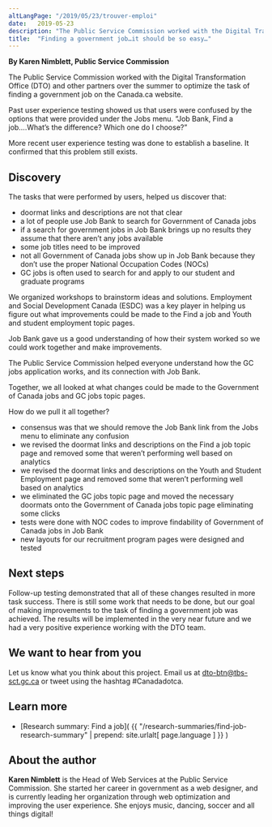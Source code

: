 ```yaml
---
altLangPage: "/2019/05/23/trouver-emploi"
date:   2019-05-23
description: "The Public Service Commission worked with the Digital Transformation Office (DTO) and other partners over the summer to optimize the task of finding a government job on the Canada.ca website."
title:  "Finding a government job…it should be so easy…"
---
```

**By Karen Nimblett, Public Service Commission**

The Public Service Commission worked with the Digital Transformation Office (DTO) and other partners over the summer to optimize the task of finding a government job on the Canada.ca website.

Past user experience testing showed us that users were confused by the options that were provided under the Jobs menu. “Job Bank, Find a job….What’s the difference? Which one do I choose?”

More recent user experience testing was done to establish a baseline. It confirmed that this problem still exists.

## Discovery

The tasks that were performed by users, helped us discover that:
* doormat links and descriptions are not that clear
* a lot of people use Job Bank to search for Government of Canada jobs
* if a search for government jobs in Job Bank brings up no results they assume that there aren’t any jobs available
* some job titles need to be improved
* not all Government of Canada jobs show up in Job Bank because they don’t use the proper National Occupation Codes (NOCs)
* GC jobs is often used to search for and apply to our student and graduate programs

We organized workshops to brainstorm ideas and solutions. Employment and Social Development Canada (ESDC) was a key player in helping us figure out what improvements could be made to the Find a job and Youth and student employment topic pages.

Job Bank gave us a good understanding of how their system worked so we could work together and make improvements.

The Public Service Commission helped everyone understand how the GC jobs application works, and its connection with Job Bank.

Together, we all looked at what changes could be made to the Government of Canada jobs and GC jobs topic pages.

How do we pull it all together?
* consensus was that we should remove the Job Bank link from the Jobs menu to eliminate any confusion
* we revised the doormat links and descriptions on the Find a job topic page and removed some that weren’t performing well based on analytics
* we revised the doormat links and descriptions on the Youth and Student Employment page and removed some that weren’t performing well based on analytics
* we eliminated the GC jobs topic page and moved the necessary doormats onto the Government of Canada jobs topic page eliminating some clicks
* tests were done with NOC codes to improve findability of Government of Canada jobs in Job Bank
* new layouts for our recruitment program pages were designed and tested

## Next steps

Follow-up testing demonstrated that all of these changes resulted in more task success. There is still some work that needs to be done, but our goal of making improvements to the task of finding a government job was achieved. The results will be implemented in the very near future and we had a very positive experience working with the DTO team.

## We want to hear from you
Let us know what you think about this project. Email us at [dto-btn@tbs-sct.gc.ca](mailto:dto-btn@tbs-sct.gc.ca) or tweet using the hashtag #Canadadotca.

## Learn more
* [Research summary: Find a job]( {{ "/research-summaries/find-job-research-summary" | prepend: site.urlalt[ page.language ] }} )

## About the author

**Karen Nimblett** is the Head of Web Services at the Public Service Commission. She started her career in government as a web designer, and is currently leading her organization through web optimization and improving the user experience. She enjoys music, dancing, soccer and all things digital!
